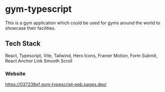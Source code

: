 # gym-typescript
This is a gym application which could be used for gyms around the world to showcase their facilities.

## Tech Stack
React, Typescript, Vite, Tailwind, Hero Icons, Framer Motion, Form Submit, React Anchor Link Smooth Scroll

### Website
https://037238e1.gym-typescript-epb.pages.dev/
